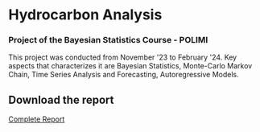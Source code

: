 # Hydrocarbon Analysis
### Project of the Bayesian Statistics Course - POLIMI

This project was conducted from November '23 to February '24. Key aspects that characterizes it are Bayesian Statistics, Monte-Carlo Markov Chain, Time Series Analysis and Forecasting, Autoregressive Models.

## Download the report
[Complete Report](./Report.pdf)
